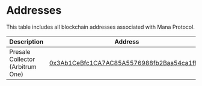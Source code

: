 # Addresses

This table includes all blockchain addresses associated with Mana Protocol.

| Description                      | Address                                                                                                              |
| -------------------------------- | -------------------------------------------------------------------------------------------------------------------- |
| Presale Collector (Arbitrum One) | [0x3Ab1CeBfc1CA7AC85A5576988fb2Baa54ca1ff37](https://arbiscan.io/address/0x3ab1cebfc1ca7ac85a5576988fb2baa54ca1ff37) |
